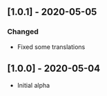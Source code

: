 ## [1.0.1] - 2020-05-05
### Changed
- Fixed some translations

## [1.0.0] - 2020-05-04
- Initial alpha
